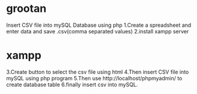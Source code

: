 # grootan
Insert CSV file into mySQL Database using php
1.Create a spreadsheet and enter data and save .csv(comma separated values)
2.install xampp server 
# xampp 
3.Create button to select the csv file using html
4.Then insert CSV file into mySQL using php program
5.Then use http://localhost/phpmyadmin/ to create database table
6.finally insert csv into mySQL.

